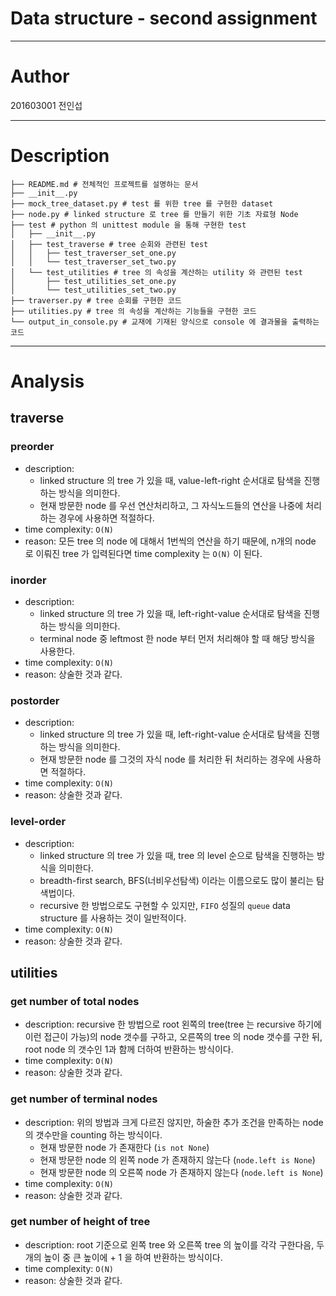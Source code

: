 # Data structure - second assignment

---

# Author
201603001 전인섭

---

# Description
```shell
├── README.md # 전체적인 프로젝트를 설명하는 문서
├── __init__.py
├── mock_tree_dataset.py # test 를 위한 tree 를 구현한 dataset
├── node.py # linked structure 로 tree 를 만들기 위한 기초 자료형 Node
├── test # python 의 unittest module 을 통해 구현한 test
│   ├── __init__.py 
│   ├── test_traverse # tree 순회와 관련된 test
│   │   ├── test_traverser_set_one.py
│   │   └── test_traverser_set_two.py
│   └── test_utilities # tree 의 속성을 계산하는 utility 와 관련된 test
│       ├── test_utilities_set_one.py
│       └── test_utilities_set_two.py
├── traverser.py # tree 순회를 구현한 코드
├── utilities.py # tree 의 속성을 계산하는 기능들을 구현한 코드
└── output_in_console.py # 교재에 기재된 양식으로 console 에 결과물을 출력하는 코드
```

---

# Analysis

## traverse
### preorder
- description: 
  - linked structure 의 tree 가 있을 때, value-left-right 순서대로 탐색을 진행하는 방식을 의미한다.
  - 현재 방문한 node 를 우선 연산처리하고, 그 자식노드들의 연산을 나중에 처리하는 경우에 사용하면 적절하다.
- time complexity: `O(N)`
- reason: 모든 tree 의 node 에 대해서 1번씩의 연산을 하기 때문에, n개의 node 로 이뤄진 tree 가 입력된다면 time complexity 는 `O(N)` 이 된다.
### inorder
- description: 
  - linked structure 의 tree 가 있을 때, left-right-value 순서대로 탐색을 진행하는 방식을 의미한다.
  - terminal node 중 leftmost 한 node 부터 먼저 처리해야 할 때 해당 방식을 사용한다.
- time complexity: `O(N)`
- reason: 상술한 것과 같다.
### postorder
- description: 
  - linked structure 의 tree 가 있을 때, left-right-value 순서대로 탐색을 진행하는 방식을 의미한다.
  - 현재 방문한 node 를 그것의 자식 node 를 처리한 뒤 처리하는 경우에 사용하면 적절하다.
- time complexity: `O(N)`
- reason: 상술한 것과 같다.
### level-order
- description: 
  - linked structure 의 tree 가 있을 때, tree 의 level 순으로 탐색을 진행하는 방식을 의미한다.
  - breadth-first search, BFS(너비우선탐색) 이라는 이름으로도 많이 불리는 탐색법이다.
  - recursive 한 방법으로도 구현할 수 있지만, `FIFO` 성질의 `queue` data structure 를 사용하는 것이 일반적이다. 
- time complexity: `O(N)`
- reason: 상술한 것과 같다.

## utilities
### get number of total nodes
- description: recursive 한 방법으로 root 왼쪽의 tree(tree 는 recursive 하기에 이런 접근이 가능)의 node 갯수를 구하고, 오른쪽의 tree 의 node 갯수를 구한 뒤, root node 의 갯수인 1과 함께 더하여 반환하는 방식이다.
- time complexity: `O(N)`
- reason: 상술한 것과 같다.
### get number of terminal nodes
- description: 위의 방법과 크게 다르진 않지만, 하술한 추가 조건을 만족하는 node 의 갯수만을 counting 하는 방식이다.
  - 현재 방문한 node 가 존재한다 (`is not None`)
  - 현재 방문한 node 의 왼쪽 node 가 존재하지 않는다 (`node.left is None`)
  - 현재 방문한 node 의 오른쪽 node 가 존재하지 않는다 (`node.left is None`)
- time complexity: `O(N)`
- reason: 상술한 것과 같다.
### get number of height of tree
- description: root 기준으로 왼쪽 tree 와 오른쪽 tree 의 높이를 각각 구한다음, 두 개의 높이 중 큰 높이에 + 1 을 하여 반환하는 방식이다.
- time complexity: `O(N)`
- reason: 상술한 것과 같다.


